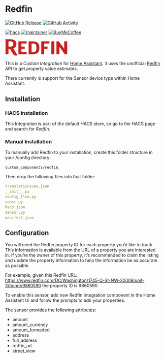 # Redfin

[![GitHub Release][releases-shield]][releases]
[![GitHub Activity][commits-shield]][commits]

[![hacs][hacsbadge]][hacs]
[![maintainer][maintenance-shield]][maintainer]
[![BuyMeCoffee][buymecoffeebadge]][buymecoffee]

<img src="https://raw.githubusercontent.com/home-assistant/brands/master/custom_integrations/redfin/logo.png" width="40%">

This is a _Custom Integration_ for [Home Assistant](https://www.home-assistant.io/). It uses the unofficial [Redfin](https://www.redfin.com) API to get property value estimates.

There currently is support for the Sensor device type within Home Assistant.

## Installation

### HACS installation

This Integration is part of the default HACS store, so go to the HACS page and search for _Redfin_.

### Manual Installation

To manually add Redfin to your installation, create this folder structure in your /config directory:

`custom_components/redfin`.

Then drop the following files into that folder:

```yaml
translations/en.json
__init__.py
config_flow.py
const.py
hacs.json
sensor.py
manifest.json
```

## Configuration

You will need the Redfin property ID for each property you’d like to track. This information is available from the URL of a property you are interested in. If you’re the owner of this property, it’s recommended to claim the listing and update the property information to help the information be as accurate as possible.

For example, given this Redfin URL: https://www.redfin.com/DC/Washington/1745-Q-St-NW-20009/unit-3/home/9860590 the property ID is 9860590.

To enable this sensor, add new Redfin integration component in the Home Assistant UI and follow the prompts to add your properties.

The sensor provides the following attributes:

- amount
- amount_currency
- amount_formatted
- address
- full_address
- redfin_url
- street_view

<!---->

[buymecoffee]: https://www.buymeacoffee.com/dreed47.david
[buymecoffeebadge]: https://img.shields.io/badge/buy%20me%20a%20coffee-donate-yellow.svg
[commits-shield]: https://img.shields.io/github/commit-activity/y/dreed47/redfin.svg
[commits]: https://github.com/dreed47/redfin/commits/main
[hacs]: https://github.com/custom-components/hacs
[hacsbadge]: https://img.shields.io/badge/HACS-Default-orange.svg
[maintenance-shield]: https://img.shields.io/badge/maintainer-%20%40dreed47-blue.svg
[maintainer]: https://github.com/dreed47
[releases-shield]: https://img.shields.io/github/v/release/dreed47/redfin
[releases]: https://github.com/dreed47/redfin/releases
